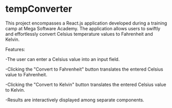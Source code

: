 # tempConverter
 This project encompasses a React.js application developed during a training camp at Mega Software Academy. The application allows users to swiftly and effortlessly convert Celsius temperature values to Fahrenheit and Kelvin.

Features:

-The user can enter a Celsius value into an input field.

-Clicking the "Convert to Fahrenheit" button translates the entered Celsius value to Fahrenheit.

-Clicking the "Convert to Kelvin" button translates the entered Celsius value to Kelvin.

-Results are interactively displayed among separate components.
